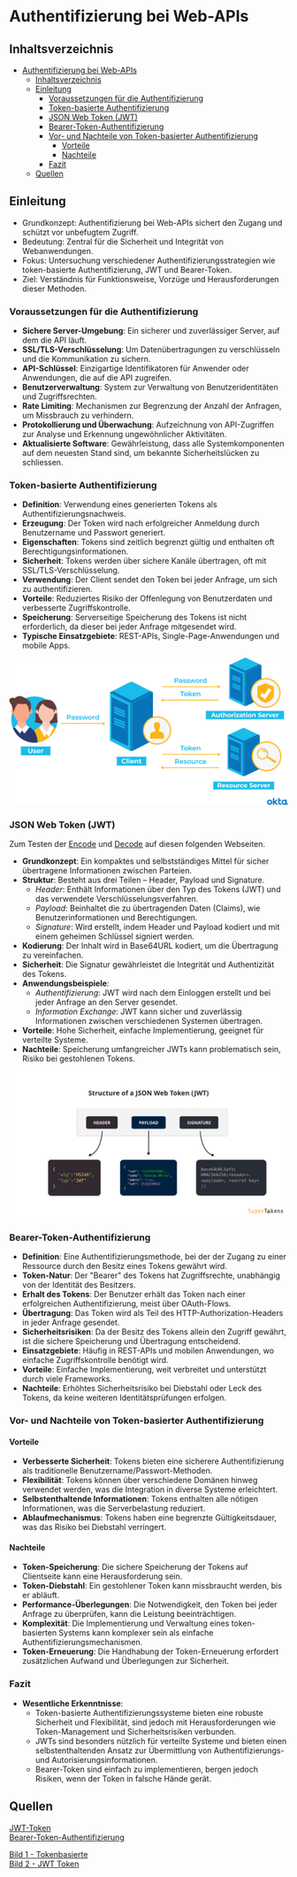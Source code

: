 # Authentifizierung bei Web-APIs

## Inhaltsverzeichnis

- [Authentifizierung bei Web-APIs](#authentifizierung-bei-web-apis)
  - [Inhaltsverzeichnis](#inhaltsverzeichnis)
  - [Einleitung](#einleitung)
    - [Voraussetzungen für die Authentifizierung](#voraussetzungen-für-die-authentifizierung)
    - [Token-basierte Authentifizierung](#token-basierte-authentifizierung)
    - [JSON Web Token (JWT)](#json-web-token-jwt)
    - [Bearer-Token-Authentifizierung](#bearer-token-authentifizierung)
    - [Vor- und Nachteile von Token-basierter Authentifizierung](#vor--und-nachteile-von-token-basierter-authentifizierung)
      - [Vorteile](#vorteile)
      - [Nachteile](#nachteile)
    - [Fazit](#fazit)
  - [Quellen](#quellen)

## Einleitung

- Grundkonzept: Authentifizierung bei Web-APIs sichert den Zugang und schützt vor unbefugtem Zugriff.
- Bedeutung: Zentral für die Sicherheit und Integrität von Webanwendungen.
- Fokus: Untersuchung verschiedener Authentifizierungsstrategien wie token-basierte Authentifizierung, JWT und Bearer-Token.
- Ziel: Verständnis für Funktionsweise, Vorzüge und Herausforderungen dieser Methoden.

### Voraussetzungen für die Authentifizierung

- **Sichere Server-Umgebung**: Ein sicherer und zuverlässiger Server, auf dem die API läuft.
- **SSL/TLS-Verschlüsselung**: Um Datenübertragungen zu verschlüsseln und die Kommunikation zu sichern.
- **API-Schlüssel**: Einzigartige Identifikatoren für Anwender oder Anwendungen, die auf die API zugreifen.
- **Benutzerverwaltung**: System zur Verwaltung von Benutzeridentitäten und Zugriffsrechten.
- **Rate Limiting**: Mechanismen zur Begrenzung der Anzahl der Anfragen, um Missbrauch zu verhindern.
- **Protokollierung und Überwachung**: Aufzeichnung von API-Zugriffen zur Analyse und Erkennung ungewöhnlicher Aktivitäten.
- **Aktualisierte Software**: Gewährleistung, dass alle Systemkomponenten auf dem neuesten Stand sind, um bekannte Sicherheitslücken zu schliessen.

### Token-basierte Authentifizierung

- **Definition**: Verwendung eines generierten Tokens als Authentifizierungsnachweis.
- **Erzeugung**: Der Token wird nach erfolgreicher Anmeldung durch Benutzername und Passwort generiert.
- **Eigenschaften**: Tokens sind zeitlich begrenzt gültig und enthalten oft Berechtigungsinformationen.
- **Sicherheit**: Tokens werden über sichere Kanäle übertragen, oft mit SSL/TLS-Verschlüsselung.
- **Verwendung**: Der Client sendet den Token bei jeder Anfrage, um sich zu authentifizieren.
- **Vorteile**: Reduziertes Risiko der Offenlegung von Benutzerdaten und verbesserte Zugriffskontrolle.
- **Speicherung**: Serverseitige Speicherung des Tokens ist nicht erforderlich, da dieser bei jeder Anfrage mitgesendet wird.
- **Typische Einsatzgebiete**: REST-APIs, Single-Page-Anwendungen und mobile Apps.

![Tokenbasiert](./assets/1.png)

### JSON Web Token (JWT)

Zum Testen der [Encode](https://jwt.io/) und [Decode](https://www.jstoolset.com/jwt) auf diesen folgenden Webseiten.

- **Grundkonzept**: Ein kompaktes und selbstständiges Mittel für sicher übertragene Informationen zwischen Parteien.
- **Struktur**: Besteht aus drei Teilen – Header, Payload und Signature.
  - _Header_: Enthält Informationen über den Typ des Tokens (JWT) und das verwendete Verschlüsselungsverfahren.
  - _Payload_: Beinhaltet die zu übertragenden Daten (Claims), wie Benutzerinformationen und Berechtigungen.
  - _Signature_: Wird erstellt, indem Header und Payload kodiert und mit einem geheimen Schlüssel signiert werden.
- **Kodierung**: Der Inhalt wird in Base64URL kodiert, um die Übertragung zu vereinfachen.
- **Sicherheit**: Die Signatur gewährleistet die Integrität und Authentizität des Tokens.
- **Anwendungsbeispiele**:
  - _Authentifizierung_: JWT wird nach dem Einloggen erstellt und bei jeder Anfrage an den Server gesendet.
  - _Information Exchange_: JWT kann sicher und zuverlässig Informationen zwischen verschiedenen Systemen übertragen.
- **Vorteile**: Hohe Sicherheit, einfache Implementierung, geeignet für verteilte Systeme.
- **Nachteile**: Speicherung umfangreicher JWTs kann problematisch sein, Risiko bei gestohlenen Tokens.

![JWTToken](assets/2.png)

### Bearer-Token-Authentifizierung

- **Definition**: Eine Authentifizierungsmethode, bei der der Zugang zu einer Ressource durch den Besitz eines Tokens gewährt wird.
- **Token-Natur**: Der "Bearer" des Tokens hat Zugriffsrechte, unabhängig von der Identität des Besitzers.
- **Erhalt des Tokens**: Der Benutzer erhält das Token nach einer erfolgreichen Authentifizierung, meist über OAuth-Flows.
- **Übertragung**: Das Token wird als Teil des HTTP-Authorization-Headers in jeder Anfrage gesendet.
- **Sicherheitsrisiken**: Da der Besitz des Tokens allein den Zugriff gewährt, ist die sichere Speicherung und Übertragung entscheidend.
- **Einsatzgebiete**: Häufig in REST-APIs und mobilen Anwendungen, wo einfache Zugriffskontrolle benötigt wird.
- **Vorteile**: Einfache Implementierung, weit verbreitet und unterstützt durch viele Frameworks.
- **Nachteile**: Erhöhtes Sicherheitsrisiko bei Diebstahl oder Leck des Tokens, da keine weiteren Identitätsprüfungen erfolgen.

### Vor- und Nachteile von Token-basierter Authentifizierung

#### Vorteile

- **Verbesserte Sicherheit**: Tokens bieten eine sicherere Authentifizierung als traditionelle Benutzername/Passwort-Methoden.
- **Flexibilität**: Tokens können über verschiedene Domänen hinweg verwendet werden, was die Integration in diverse Systeme erleichtert.
- **Selbstenthaltende Informationen**: Tokens enthalten alle nötigen Informationen, was die Serverbelastung reduziert.
- **Ablaufmechanismus**: Tokens haben eine begrenzte Gültigkeitsdauer, was das Risiko bei Diebstahl verringert.

#### Nachteile

- **Token-Speicherung**: Die sichere Speicherung der Tokens auf Clientseite kann eine Herausforderung sein.
- **Token-Diebstahl**: Ein gestohlener Token kann missbraucht werden, bis er abläuft.
- **Performance-Überlegungen**: Die Notwendigkeit, den Token bei jeder Anfrage zu überprüfen, kann die Leistung beeinträchtigen.
- **Komplexität**: Die Implementierung und Verwaltung eines token-basierten Systems kann komplexer sein als einfache Authentifizierungsmechanismen.
- **Token-Erneuerung**: Die Handhabung der Token-Erneuerung erfordert zusätzlichen Aufwand und Überlegungen zur Sicherheit.

### Fazit

- **Wesentliche Erkenntnisse**:
  - Token-basierte Authentifizierungssysteme bieten eine robuste Sicherheit und Flexibilität, sind jedoch mit Herausforderungen wie Token-Management und Sicherheitsrisiken verbunden.
  - JWTs sind besonders nützlich für verteilte Systeme und bieten einen selbstenthaltenden Ansatz zur Übermittlung von Authentifizierungs- und Autorisierungsinformationen.
  - Bearer-Token sind einfach zu implementieren, bergen jedoch Risiken, wenn der Token in falsche Hände gerät.

## Quellen

[JWT-Token](https://jwt.io/)  
[Bearer-Token-Authentifizierung](https://www.predic8.de/bearer-token-autorisierung-api-security.htm)

[Bild 1 - Tokenbasierte ](https://www.okta.com/de/identity-101/what-is-token-based-authentication/)  
[Bild 2 - JWT Token](https://supertokens.com/blog/what-is-jwt)

